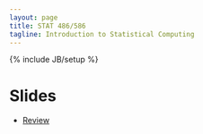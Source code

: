 ```yaml
---
layout: page
title: STAT 486/586
tagline: Introduction to Statistical Computing
---
```

{% include JB/setup %}

# Slides

- [Review](01-review/01-review.html)
